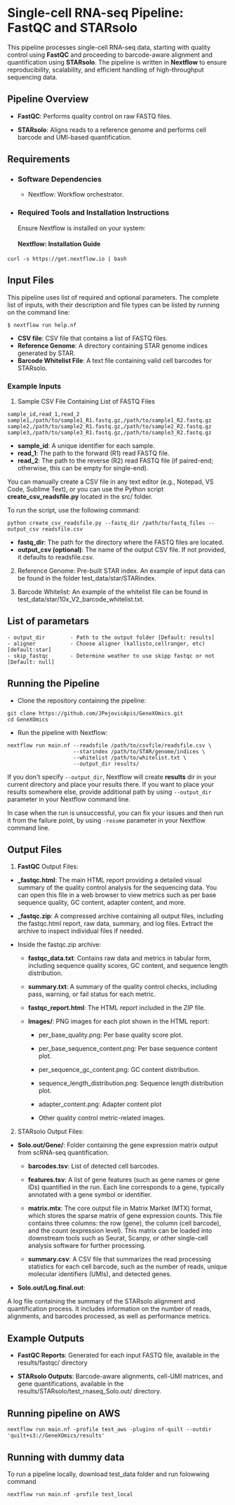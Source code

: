 # **Single-cell RNA-seq Pipeline: FastQC and STARsolo**

This pipeline processes single-cell RNA-seq data, starting with quality control using **FastQC** and proceeding to barcode-aware alignment and quantification using **STARsolo**. The pipeline is written in **Nextflow** to ensure reproducibility, scalability, and efficient handling of high-throughput sequencing data.

## **Pipeline Overview**

- **FastQC**: Performs quality control on raw FASTQ files.

- **STARsolo**: Aligns reads to a reference genome and performs cell barcode and UMI-based quantification.

## **Requirements**

- ### **Software Dependencies**
    - Nextflow: Workflow orchestrator.

- ### **Required Tools and Installation Instructions**
    Ensure Nextflow is installed on your system:

    #### **Nextflow**: Installation Guide

```
curl -s https://get.nextflow.io | bash
```

## **Input Files**

This pipeline uses list of required and optional parameters. The complete list of inputs, with their description and file types can be listed by running on the command line: 

```
$ nextflow run help.nf
``` 

- **CSV file**: CSV file that contains a list of FASTQ files.
- **Reference Genome**: A directory containing STAR genome indices generated by STAR.
- **Barcode Whitelist File**: A text file containing valid cell barcodes for STARsolo.

 ### **Example Inputs**

1. Sample CSV File Containing List of FASTQ Files

```
sample_id,read_1,read_2
sample1,/path/to/sample1_R1.fastq.gz,/path/to/sample1_R2.fastq.gz
sample2,/path/to/sample2_R1.fastq.gz,/path/to/sample2_R2.fastq.gz
sample3,/path/to/sample3_R1.fastq.gz,/path/to/sample3_R2.fastq.gz
```

- **sample_id**: A unique identifier for each sample.
- **read_1**: The path to the forward (R1) read FASTQ file.
- **read_2**: The path to the reverse (R2) read FASTQ file (if paired-end; otherwise, this can be empty for single-end).

You can manually create a CSV file in any text editor (e.g., Notepad, VS Code, Sublime Text), or you can use the Python script **create_csv_readsfile.py** located in the src/ folder.

To run the script, use the following command:

```
python create_csv_readsfile.py --fastq_dir /path/to/fastq_files --output_csv readsfile.csv
```

- **fastq_dir**: The path for the directory where the FASTQ files are located.
- **output_csv (optional)**: The name of the output CSV file. If not provided, it defaults to readsfile.csv.

2. Reference Genome: Pre-built STAR index. An example of input data can be found in the folder test_data/star/STARindex.

3. Barcode Whitelist: An example of the whitelist file can be found in test_data/star/10x_V2_barcode_whitelist.txt.

## List of parametars 

    - output_dir        - Path to the output folder [Default: results]
    - aligner           - Choose aligner (kallisto,cellranger, etc) [default:star] 
    - skip_fastqc       - Determine weather to use skipp fastqc or not [Default: null]

## **Running the Pipeline**
- Clone the repository containing the pipeline:

```
git clone https://github.com/JPejovicApis/GeneXOmics.git
cd GeneXOmics
```

- Run the pipeline with Nextflow:

```
nextflow run main.nf --readsfile /path/to/csvfile/readsfile.csv \
                     --starindex /path/to/STAR/genome/indices \
                     --whitelist /path/to/whitelist.txt \
                     --output_dir results/

```

If you don't specify `--output_dir`, Nextflow will create **results** dir in your current directory and place your results there.
If you want to place your results somewhere else, provide additional path by using `--output_dir` parameter in your Nextflow command line.

In case when the run is unsuccessful, you can fix your issues and then run it from the failure point, by using `-resume` parameter in your Nextflow command line.
## **Output Files**

1. **FastQC** Output Files:

- **<sample>_fastqc.html**: The main HTML report providing a detailed visual summary of the quality control analysis for the sequencing data. You can open this file in a web browser to view metrics such as per base sequence quality, GC content, adapter content, and more.
- **<sample>_fastqc.zip**: A compressed archive containing all output files, including the fastqc.html report, raw data, summary, and log files. Extract the archive to inspect individual files if needed.

- Inside the fastqc.zip archive:

   - **fastqc_data.txt**: Contains raw data and metrics in tabular form, including sequence quality scores, GC content, and sequence length distribution.

   - **summary.txt**: A summary of the quality control checks, including pass, warning, or fail status for each metric.

   - **fastqc_report.html**: The HTML report included in the ZIP file.

   - **Images/**: PNG images for each plot shown in the HTML report:
         
        - per_base_quality.png: Per base quality score plot.
         
        - per_base_sequence_content.png: Per base sequence content plot.
         
        - per_sequence_gc_content.png: GC content distribution.
        
        - sequence_length_distribution.png: Sequence length distribution plot.
         
        - adapter_content.png: Adapter content plot
         
        - Other quality control metric-related images.

2. STARsolo Output Files:

- **Solo.out/Gene/**: Folder containing the gene expression matrix output from scRNA-seq quantification.

    - **barcodes.tsv**: List of detected cell barcodes.
     - **features.tsv**: A list of gene features (such as gene names or gene IDs) quantified in the run. Each line corresponds to a gene, typically annotated with a gene symbol or identifier.

     - **matrix.mtx**:  The core output file in Matrix Market (MTX) format, which stores the sparse matrix of gene expression counts. This file contains three columns: the row (gene), the column (cell barcode), and the count (expression level).
      This matrix can be loaded into downstream tools such as Seurat, Scanpy, or other single-cell analysis software for further processing.

  - **summary.csv**: A CSV file that summarizes the read processing statistics for each cell barcode, such as the number of reads, unique molecular identifiers (UMIs), and detected genes.



- **Solo.out/Log.final.out**:

A log file containing the summary of the STARsolo alignment and quantification process. It includes information on the number of reads, alignments, and barcodes processed, as well as performance metrics.

## **Example Outputs**

- **FastQC Reports**: Generated for each input FASTQ file, available in the results/fastqc/ directory 

- **STARsolo Outputs**: Barcode-aware alignments, cell-UMI matrices, and gene quantifications, available in the results/STARsolo/test_rnaseq_Solo.out/ directory.

## **Running pipeline on AWS** 

```
nextflow run main.nf -profile test_aws -plugins nf-quilt --outdir 'quilt+s3://GeneXOmics/results' 
```

## **Running with dummy data**

To run a pipeline locally, download test_data folder and run folowwing command

```
nextflow run main.nf -profile test_local 
```

